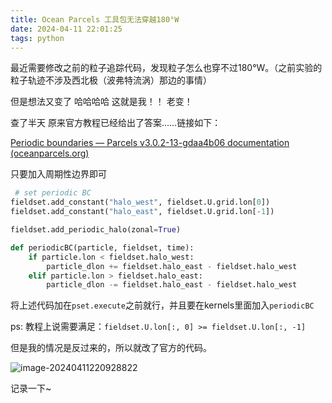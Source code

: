 ```yaml
---
title: Ocean Parcels 工具包无法穿越180°W
date: 2024-04-11 22:01:25
tags: python
---
```






最近需要修改之前的粒子追踪代码，发现粒子怎么也穿不过180°W。（之前实验的粒子轨迹不涉及西北极（波弗特流涡）那边的事情）

但是想法又变了 哈哈哈哈 这就是我！！ 老变！

查了半天 原来官方教程已经给出了答案……链接如下：

[Periodic boundaries — Parcels v3.0.2-13-gdaa4b06 documentation (oceanparcels.org)](https://docs.oceanparcels.org/en/latest/examples/tutorial_periodic_boundaries.html)

只要加入周期性边界即可

```PYTHON
 # set periodic BC
fieldset.add_constant("halo_west", fieldset.U.grid.lon[0])
fieldset.add_constant("halo_east", fieldset.U.grid.lon[-1])

fieldset.add_periodic_halo(zonal=True)

def periodicBC(particle, fieldset, time):
    if particle.lon < fieldset.halo_west:
        particle_dlon += fieldset.halo_east - fieldset.halo_west
    elif particle.lon > fieldset.halo_east:
        particle_dlon -= fieldset.halo_east - fieldset.halo_west
```

将上述代码加在`pset.execute`之前就行，并且要在kernels里面加入`periodicBC`

ps: 教程上说需要满足：`fieldset.U.lon[:, 0] >= fieldset.U.lon[:, -1]`

但是我的情况是反过来的，所以就改了官方的代码。

![image-20240411220928822](https://cdn.jsdelivr.net/gh/jiaoyueLIB/images@main/img/image-20240411220928822.png)

记录一下~
